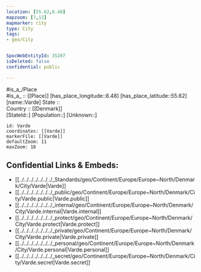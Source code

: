 ```yaml
---
location: [55.62,8.48] 
mapzoom: [7,12] 
mapmarker: city 
type: City
tags:
- geo/City


SpocWebEntityId: 35207
isDeleted: false
confidential: public

---
```

#is_a_/Place  
#is_a_ :: [[Place]] 
[has_place_longitude::8.48] 
[has_place_latitude::55.62] 
[name::Varde] 
State ::  
Country :: [[Denmark]]  
[StateId::] 
[Population::] 
[Unknown::] 


```leaflet
id: Varde
coordinates: [[Varde]] 
markerFile: [[Varde]] 
defaultZoom: 11 
maxZoom: 18
```


## Confidential Links & Embeds: 
- [[../../../../../../../_Standards/geo/Continent/Europe/Europe~North/Denmark/City/Varde|Varde]] 
- [[../../../../../../../_public/geo/Continent/Europe/Europe~North/Denmark/City/Varde.public|Varde.public]] 
- [[../../../../../../../_internal/geo/Continent/Europe/Europe~North/Denmark/City/Varde.internal|Varde.internal]] 
- [[../../../../../../../_protect/geo/Continent/Europe/Europe~North/Denmark/City/Varde.protect|Varde.protect]] 
- [[../../../../../../../_private/geo/Continent/Europe/Europe~North/Denmark/City/Varde.private|Varde.private]] 
- [[../../../../../../../_personal/geo/Continent/Europe/Europe~North/Denmark/City/Varde.personal|Varde.personal]] 
- [[../../../../../../../_secret/geo/Continent/Europe/Europe~North/Denmark/City/Varde.secret|Varde.secret]] 
